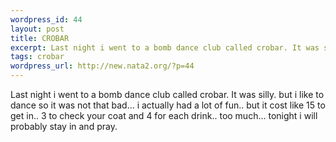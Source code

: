 ```yaml
--- 
wordpress_id: 44
layout: post
title: CROBAR
excerpt: Last night i went to a bomb dance club called crobar. It was silly. but i like to dance so it was not that bad... i actually had a lot of fun.. but it cost like 15 to get in.. 3 to check your coat and 4 for each drink.. too much... tonight i will probably stay in and pray.
tags: crobar
wordpress_url: http://new.nata2.org/?p=44
---
```

Last night i went to a bomb dance club called crobar. It was silly. but i like to dance so it was not that bad... i actually had a lot of fun.. but it cost like 15 to get in.. 3 to check your coat and 4 for each drink.. too much... tonight i will probably stay in and pray.
